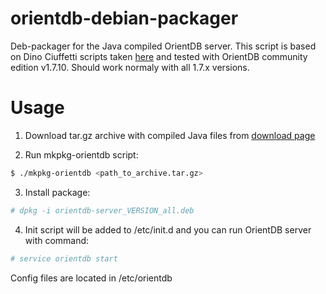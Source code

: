 orientdb-debian-packager
========================

Deb-packager for the Java compiled OrientDB server.
This script is based on Dino Ciuffetti scripts taken [here](https://groups.google.com/forum/#!topic/orient-database/vcHXWOyT4oI) and tested with OrientDB community edition v1.7.10.
Should work normaly with all 1.7.x versions.

# Usage

1. Download tar.gz archive with compiled Java files from [download page](http://www.orientechnologies.com/download/)

2. Run mkpkg-orientdb script:
```bash
$ ./mkpkg-orientdb <path_to_archive.tar.gz>
```

3. Install package:
```bash
# dpkg -i orientdb-server_VERSION_all.deb
```

4. Init script will be added to /etc/init.d and you can run OrientDB server with command:
```bash
# service orientdb start
```
Config files are located in /etc/orientdb